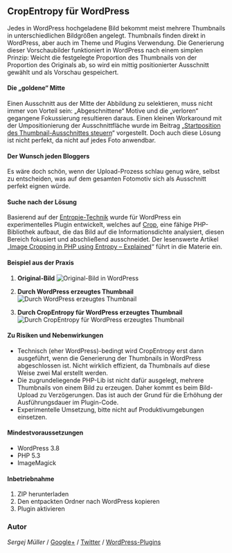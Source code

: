 ## CropEntropy für WordPress ##


Jedes in WordPress hochgeladene Bild bekommt meist mehrere Thumbnails in unterschiedlichen Bildgrößen angelegt. Thumbnails finden direkt in WordPress, aber auch im Theme und Plugins Verwendung. Die Generierung dieser Vorschaubilder funktioniert in WordPress nach einem simplen Prinzip: Weicht die festgelegte Proportion des Thumbnails von der Proportion des Originals ab, so wird ein mittig positionierter Ausschnitt gewählt und als Vorschau gespeichert.


#### Die „goldene“ Mitte ####

Einen Ausschnitt aus der Mitte der Abbildung zu selektieren, muss nicht immer von Vorteil sein: „Abgeschnittene“ Motive und die „verloren“ gegangene Fokussierung resultieren daraus. Einen kleinen Workaround mit der Umpositionierung der Ausschnittfläche wurde im Beitrag „[Startposition des Thumbnail-Ausschnittes steuern](https://plus.google.com/b/114450218898660299759/114450218898660299759/posts/8zTnSougv9c)“ vorgestellt. Doch auch diese Lösung ist nicht perfekt, da nicht auf jedes Foto anwendbar.


#### Der Wunsch jeden Bloggers ####

Es wäre doch schön, wenn der Upload-Prozess schlau genug wäre, selbst zu entscheiden, was auf dem gesamten Fotomotiv sich als Ausschnitt perfekt eignen würde.


#### Suche nach der Lösung ####

Basierend auf der [Entropie-Technik](http://de.wikipedia.org/wiki/Entropie_(Informationstheorie)) wurde für WordPress ein experimentelles Plugin entwickelt, welches auf [Crop](https://github.com/tim-reynolds/crop/tree/UpdateEntropyAlgorithm), eine fähige PHP-Bibliothek aufbaut, die das Bild auf die Informationsdichte analysiert, diesen Bereich fokusiert und abschließend ausschneidet. Der lesenswerte Artikel „[Image Cropping in PHP using Entropy – Explained](http://envalo.com/image-cropping-php-using-entropy-explained/)“ führt in die Materie ein.


#### Beispiel aus der Praxis

1. **Original-Bild**
	![Original-Bild in WordPress](https://github.com/sergejmueller/wp-crop-entropy/raw/master/img/original.jpg)

2. **Durch WordPress erzeugtes Thumbnail**
	![Durch WordPress erzeugtes Thumbnail](https://github.com/sergejmueller/wp-crop-entropy/raw/master/img/wordpress-center-150x150.jpg)

3. **Durch CropEntropy für WordPress erzeugtes Thumbnail**
	![Durch CropEntropy für WordPress erzeugtes Thumbnail](https://github.com/sergejmueller/wp-crop-entropy/raw/master/img/crop-entropy-150x150.jpg)


#### Zu Risiken und Nebenwirkungen ####

* Technisch (eher WordPress)-bedingt wird CropEntropy erst dann ausgeführt, wenn die Generierung der Thumbnails in WordPress abgeschlossen ist. Nicht wirklich effizient, da Thumbnails auf diese Weise zwei Mal erstellt werden.
* Die zugrundeliegende PHP-Lib ist nicht dafür ausgelegt, mehrere Thumbnails von einem Bild zu erzeugen. Daher kommt es beim Bild-Upload zu Verzögerungen. Das ist auch der Grund für die Erhöhung der Ausführungsdauer im Plugin-Code.
* Experimentelle Umsetzung, bitte nicht auf Produktivumgebungen einsetzen.


#### Mindestvoraussetzungen
* WordPress 3.8
* PHP 5.3
* ImageMagick



#### Inbetriebnahme

1. ZIP herunterladen
2. Den entpackten Ordner nach WordPress kopieren
3. Plugin aktivieren


### Autor
*Sergej Müller* / [Google+](https://plus.google.com/110569673423509816572?rel=author) / [Twitter](https://twitter.com/wpSEO) / [WordPress-Plugins](http://wpcoder.de)
